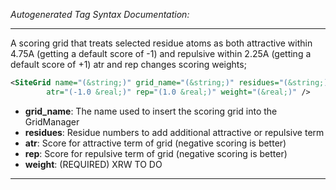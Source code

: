 <!-- THIS IS AN AUTOGENERATED FILE: Don't edit it directly, instead change the schema definition in the code itself. -->

_Autogenerated Tag Syntax Documentation:_

---
A scoring grid that treats selected residue atoms as both attractive within 4.75A (getting a default score of -1) and repulsive within 2.25A (getting a default score of +1) atr and rep changes scoring weights;

```xml
<SiteGrid name="(&string;)" grid_name="(&string;)" residues="(&string;)"
        atr="(-1.0 &real;)" rep="(1.0 &real;)" weight="(&real;)" />
```

-   **grid_name**: The name used to insert the scoring grid into the GridManager
-   **residues**: Residue numbers to add additional attractive or repulsive term
-   **atr**: Score for attractive term of grid (negative scoring is better)
-   **rep**: Score for repulsive term of grid (negative scoring is better)
-   **weight**: (REQUIRED) XRW TO DO

---
